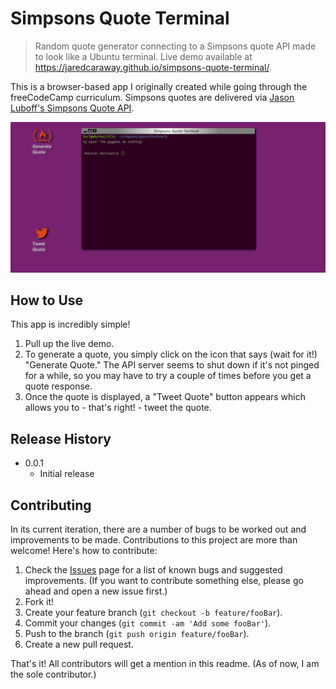 # Simpsons Quote Terminal
> Random quote generator connecting to a Simpsons quote API made to look like a Ubuntu terminal. Live demo available at https://jaredcaraway.github.io/simpsons-quote-terminal/.

This is a browser-based app I originally created while going through the freeCodeCamp curriculum. Simpsons quotes are delivered via [Jason Luboff's Simpsons Quote API](https://thesimpsonsquoteapi.glitch.me).

![Screenshot of Simpsons Quote Terminal app on desktop](img/Screenshot-of-simpsons-quote-terminal.png)

## How to Use

This app is incredibly simple! 

1. Pull up the live demo. 
2. To generate a quote, you simply click on the icon that says (wait for it!) "Generate Quote." The API server seems to shut down if it's not pinged for a while, so you may have to try a couple of times before you get a quote response.
3. Once the quote is displayed, a "Tweet Quote" button appears which allows you to - that's right! - tweet the quote.

## Release History

* 0.0.1
    * Initial release

## Contributing

In its current iteration, there are a number of bugs to be worked out and improvements to be made. Contributions to this project are more than welcome! Here's how to contribute:

1. Check the [Issues](Issues) page for a list of known bugs and suggested improvements. (If you want to contribute something else, please go ahead and open a new issue first.)
1. Fork it!
1. Create your feature branch (`git checkout -b feature/fooBar`).
1. Commit your changes (`git commit -am 'Add some fooBar'`).
1. Push to the branch (`git push origin feature/fooBar`).
1. Create a new pull request.

That's it! All contributors will get a mention in this readme. (As of now, I am the sole contributor.)
